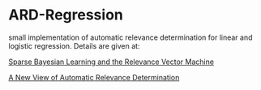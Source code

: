 # ARD-Regression
small implementation of automatic relevance determination for linear and logistic regression. Details are given at: 

[Sparse Bayesian Learning and the Relevance Vector Machine](https://www.jmlr.org/papers/volume1/tipping01a/tipping01a.pdf)

[A New View of Automatic Relevance Determination](https://proceedings.neurips.cc/paper_files/paper/2007/file/9c01802ddb981e6bcfbec0f0516b8e35-Paper.pdf)
